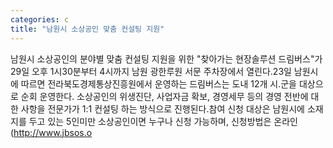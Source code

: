```yaml
---
categories: c
title: "남원시 소상공인 맞춤 컨설팅 지원"
---
```

남원시 소상공인의 분야별 맞춤 컨설팅 지원을 위한 "찾아가는 현장솔루션 드림버스"가 29일 오후 1시30분부터 4시까지 남원 광한루원 서문 주차장에서 열린다.23일 남원시에 따르면 전라북도경제통상진흥원에서 운영하는 드림버스는 도내 12개 시․군을 대상으로 순회 운영한다. 소상공인의 위생진단, 사업자금 확보, 경영세무 등의 경영 전반에 대한 사항을 전문가가 1:1 컨설팅 하는 방식으로 진행된다.참여 신청 대상은 남원시에 소재지를 두고 있는 5인미만 소상공인이면 누구나 신청 가능하며, 신청방법은 온라인(http://www.jbsos.o